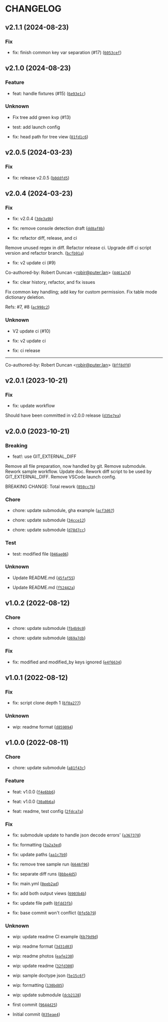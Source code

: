 # CHANGELOG

## v2.1.1 (2024-08-23)

### Fix

* fix: finish common key var separation (#17) ([`6053cef`](https://github.com/robproject/fsjd/commit/6053cef15965f4d638a2090b9897a36560455940))

## v2.1.0 (2024-08-23)

### Feature

* feat: handle fixtures (#15) ([`6e93e1c`](https://github.com/robproject/fsjd/commit/6e93e1c0d288a79ef05c2f5fc708a62b48032afd))

### Unknown

* Fix tree add green kvp (#13)

* test: add launch config

* fix: head path for tree view ([`81fd1c6`](https://github.com/robproject/fsjd/commit/81fd1c64058b87424dbff342fce2012ce311ff6d))

## v2.0.5 (2024-03-23)

### Fix

* fix: release v2.0.5 ([`b0ddfd5`](https://github.com/robproject/fsjd/commit/b0ddfd5201b684de4244e83544dc20e54a0b2b8f))

## v2.0.4 (2024-03-23)

### Fix

* fix: v2.0.4 ([`3de3a9b`](https://github.com/robproject/fsjd/commit/3de3a9b056e60df2b877473bddaad0ad1b9240fe))

* fix: remove console detection draft ([`dd8af8b`](https://github.com/robproject/fsjd/commit/dd8af8bdfb366a1af9761b161057e92ec262a26a))

* fix: refactor diff, release, and ci

Remove unused regex in diff.
Refactor release ci.
Upgrade diff ci script version and refactor branch. ([`bcfb91a`](https://github.com/robproject/fsjd/commit/bcfb91a12be4b32dedd815b41e88ccecd39187da))

* fix: v2 update ci (#9)

Co-authored-by: Robert Duncan &lt;robir@puter.lan&gt; ([`4461a74`](https://github.com/robproject/fsjd/commit/4461a7498ca10f323e217781697ad544ffb5878b))

* fix: clear history, refactor, and fix issues

Fix common key handling; add key for custom permission.
Fix table mode dictionary deletion.

Refs: #7, #8 ([`ac998c2`](https://github.com/robproject/fsjd/commit/ac998c24b5e4f2c6971acc4f979575afb8503fc9))

### Unknown

* V2 update ci (#10)

* fix: v2 update ci

* fix: ci release

---------

Co-authored-by: Robert Duncan &lt;robir@puter.lan&gt; ([`8ff8df0`](https://github.com/robproject/fsjd/commit/8ff8df0e112000373661c70c7b4f85591ecb866d))

## v2.0.1 (2023-10-21)

### Fix

* fix: update workflow

Should have been committed in v2.0.0 release ([`d35e7ea`](https://github.com/robproject/fsjd/commit/d35e7eae925655ef65dafd678356bc6db3f5ed02))

## v2.0.0 (2023-10-21)

### Breaking

* feat!: use GIT_EXTERNAL_DIFF

Remove all file preparation, now handled by git.
Remove submodule.
Rework sample workflow.
Update doc.
Rework diff script to be used by GIT_EXTERNAL_DIFF.
Remove VSCode launch config.

BREAKING CHANGE: Total rework ([`850cc7b`](https://github.com/robproject/fsjd/commit/850cc7b5a9cf92b3f0bbe8e89667d9cc4cb2979b))

### Chore

* chore: update submodule, gha example ([`acf3d67`](https://github.com/robproject/fsjd/commit/acf3d67e0231ca8ac99125b0bd2bf7d6a651c966))

* chore: update submodule ([`34cce12`](https://github.com/robproject/fsjd/commit/34cce1241a4d146ae729bc01b756fb12ece5d089))

* chore: update submodule ([`d78d7cc`](https://github.com/robproject/fsjd/commit/d78d7ccc0967d9e902d5b416cdcea72d2aa0c506))

### Test

* test: modified file ([`046ae06`](https://github.com/robproject/fsjd/commit/046ae068afe1df27291634c54cc6e516c7734e05))

### Unknown

* Update README.md ([`45faf55`](https://github.com/robproject/fsjd/commit/45faf55ab4ffeea37482da01add8a5610d09c631))

* Update README.md ([`f52442a`](https://github.com/robproject/fsjd/commit/f52442af2f057d0a16cc26fff3a363b760bc1b6a))

## v1.0.2 (2022-08-12)

### Chore

* chore: update submodule ([`fb4b9c0`](https://github.com/robproject/fsjd/commit/fb4b9c0fe2f2363c148df68be3e049681e89e171))

* chore: update submodule ([`d69a7db`](https://github.com/robproject/fsjd/commit/d69a7db5505204f7915b646c038c6313537283a9))

### Fix

* fix: modified and modified_by keys ignored ([`e4f6634`](https://github.com/robproject/fsjd/commit/e4f66341c4e56395f31bf9f81bd28bc90a0b6e63))

## v1.0.1 (2022-08-12)

### Fix

* fix: script clone depth 1 ([`6f0a277`](https://github.com/robproject/fsjd/commit/6f0a277dd5ba4d6e584f756e29fdc989ea214b80))

### Unknown

* wip: readme format ([`d859094`](https://github.com/robproject/fsjd/commit/d859094e7e573f8c6dbd1528f86e6308196c1e59))

## v1.0.0 (2022-08-11)

### Chore

* chore: update submodule ([`a81f43c`](https://github.com/robproject/fsjd/commit/a81f43cfbc9a62b3fa88a7c410461eb35f1eb18b))

### Feature

* feat: v1.0.0 ([`f4e6bb6`](https://github.com/robproject/fsjd/commit/f4e6bb69d6f6e83cd04000c2b720ff36ae6f37af))

* feat: v1.0.0 ([`30a0b6a`](https://github.com/robproject/fsjd/commit/30a0b6a3aabad494fe8f494455f6fc77b0a2ee07))

* feat: readme, test config ([`2fdca7a`](https://github.com/robproject/fsjd/commit/2fdca7a586f43ed829725391adab172689b41c00))

### Fix

* fix: submodule update to handle json decode errors&#39; ([`a367378`](https://github.com/robproject/fsjd/commit/a367378295b481f0155fecd0019fd2f5ec15f240))

* fix: formatting ([`3a2a3ed`](https://github.com/robproject/fsjd/commit/3a2a3ed74bbba9799ba4ffe006d706602febcddc))

* fix: update paths ([`aa1c7b9`](https://github.com/robproject/fsjd/commit/aa1c7b903ee452d3beff097bcac736451897024a))

* fix: remove tree sample run ([`6646f96`](https://github.com/robproject/fsjd/commit/6646f968f1c8e34df2c156e1b5838792f9a3047d))

* fix: separate diff runs ([`0bbe4d5`](https://github.com/robproject/fsjd/commit/0bbe4d5353c11616526b79bc16e7b12256b4c28e))

* fix: main.yml ([`0eeb2ad`](https://github.com/robproject/fsjd/commit/0eeb2adb12542067221482e0d05a17f1601e7a7b))

* fix: add both output views ([`6903b4b`](https://github.com/robproject/fsjd/commit/6903b4bbc024adcf7b685bda513311454baee2f3))

* fix: update file path ([`0fdd3fb`](https://github.com/robproject/fsjd/commit/0fdd3fb7d3656f79d0746b3feb686b85576b2e01))

* fix: base commit won&#39;t conflict ([`0fe5b79`](https://github.com/robproject/fsjd/commit/0fe5b79b76c270680f592a0ff7ad2fb9e54a64b2))

### Unknown

* wip: update readme CI example ([`6b79d9d`](https://github.com/robproject/fsjd/commit/6b79d9d0c4d847c27dbce149a8912cc0aec7920d))

* wip: readme format ([`3d31d03`](https://github.com/robproject/fsjd/commit/3d31d039ed2aecc1ff79d7c37596dcd03cfc92ee))

* wip: readme photos ([`eafe230`](https://github.com/robproject/fsjd/commit/eafe23048d49de1bd56c3584fed59b29be331a46))

* wip: update readme ([`32fd300`](https://github.com/robproject/fsjd/commit/32fd3001a81a66e274b6202efe2ef23232e0e0bf))

* wip: sample doctype json ([`5e15c6f`](https://github.com/robproject/fsjd/commit/5e15c6fc446c2de8549191f52d00655585c7d6b2))

* wip: formatting ([`130bd85`](https://github.com/robproject/fsjd/commit/130bd852147b3df4768ba365d6a5cf9f79566067))

* wip: update submodule ([`dcb2128`](https://github.com/robproject/fsjd/commit/dcb21283b282018a150ea3bc6a1a1f603f8a88b0))

* first commit ([`9644d25`](https://github.com/robproject/fsjd/commit/9644d258c927b13df1e31ff7b651a7105477b9c9))

* Initial commit ([`035eae4`](https://github.com/robproject/fsjd/commit/035eae400ecf7ddc8a15b4c3b9cc32b03cda3f7d))
